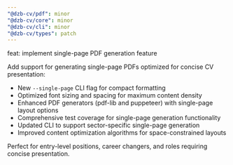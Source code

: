 ```yaml
---
"@dzb-cv/pdf": minor
"@dzb-cv/core": minor
"@dzb-cv/cli": minor
"@dzb-cv/types": patch
---
```


feat: implement single-page PDF generation feature

Add support for generating single-page PDFs optimized for concise CV presentation:

- New `--single-page` CLI flag for compact formatting
- Optimized font sizing and spacing for maximum content density
- Enhanced PDF generators (pdf-lib and puppeteer) with single-page layout options
- Comprehensive test coverage for single-page generation functionality
- Updated CLI to support sector-specific single-page generation
- Improved content optimization algorithms for space-constrained layouts

Perfect for entry-level positions, career changers, and roles requiring concise presentation.
